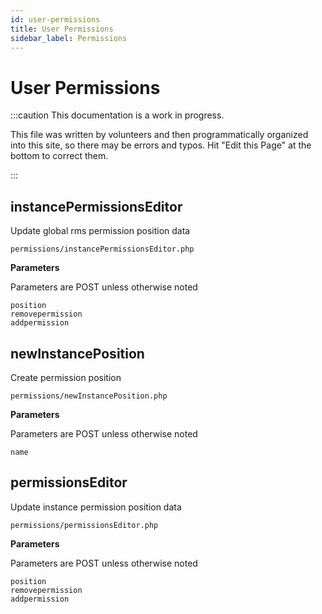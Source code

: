 ```yaml
---
id: user-permissions
title: User Permissions
sidebar_label: Permissions
---
```


# User Permissions 

:::caution This documentation is a work in progress.

This file was written by volunteers and then programmatically organized into this site, so there may be errors and typos. Hit "Edit this Page" at the bottom to correct them.

:::

## instancePermissionsEditor

Update global rms permission position data
```
permissions/instancePermissionsEditor.php
```

 **Parameters**

Parameters are POST unless otherwise noted

```
position
removepermission
addpermission
```

## newInstancePosition

Create permission position
```
permissions/newInstancePosition.php
```

 **Parameters**

Parameters are POST unless otherwise noted

```
name
```

## permissionsEditor

Update instance permission position data
```
permissions/permissionsEditor.php
```

 **Parameters**

Parameters are POST unless otherwise noted

```
position
removepermission
addpermission
```

